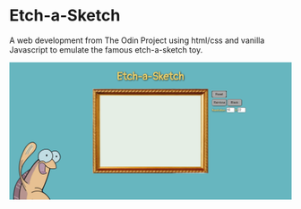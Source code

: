 # Etch-a-Sketch

A web development from The Odin Project using html/css and vanilla Javascript to emulate the famous etch-a-sketch toy.

![preview_image](https://github.com/derrickandry/etch-a-sketch/blob/master/preview.png?raw=true)
